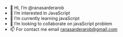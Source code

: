 - 👋 Hi, I’m @ranasarderarob
- 👀 I’m interested in JavaScript
- 🌱 I’m currently learning javaScript
- 💞️ I’m looking to collaborate on javaScript problem 
- 📫 For contact me email ranasarderarob@gmail.com

<!---
ranasarderarob/ranasarderarob is a ✨ special ✨ repository because its `README.md` (this file) appears on your GitHub profile.
You can click the Preview link to take a look at your changes.
--->
